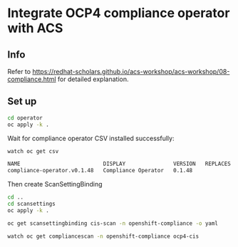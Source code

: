 # Integrate OCP4 compliance operator with ACS

## Info

Refer to https://redhat-scholars.github.io/acs-workshop/acs-workshop/08-compliance.html for detailed explanation.


## Set up

```bash
cd operator
oc apply -k .
```

Wait for compliance operator CSV installed successfully:

```bash
watch oc get csv
```

```bash
NAME                          DISPLAY               VERSION   REPLACES   PHASE
compliance-operator.v0.1.48   Compliance Operator   0.1.48               Succeeded
```

Then create ScanSettingBinding

```bash
cd ..
cd scansettings
oc apply -k .
```

```bash
oc get scansettingbinding cis-scan -n openshift-compliance -o yaml
```

```bash
watch oc get compliancescan -n openshift-compliance ocp4-cis
```
